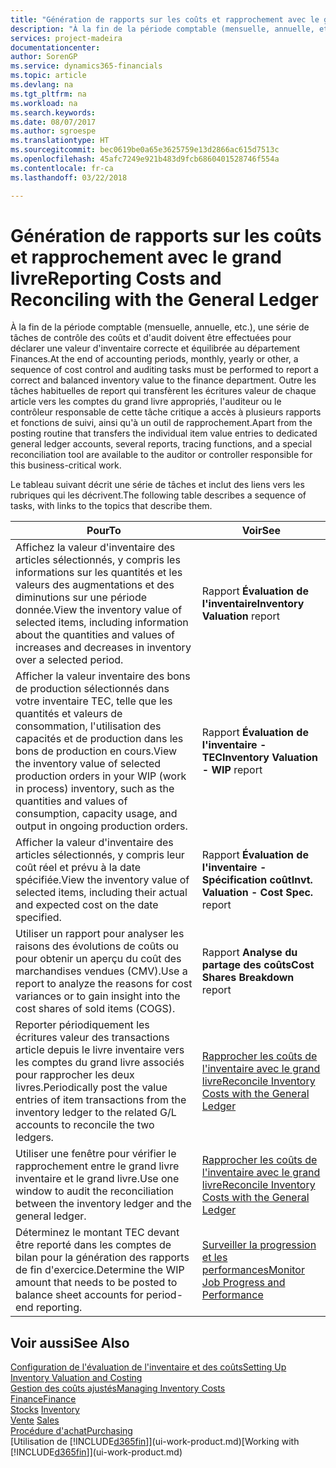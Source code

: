 ```yaml
---
title: "Génération de rapports sur les coûts et rapprochement avec le grand livre | Microsoft Docs"
description: "À la fin de la période comptable (mensuelle, annuelle, etc.), une série de tâches de contrôle des coûts et d'audit doivent être effectuées pour déclarer une valeur d'inventaire correcte et équilibrée au département Finances. Outre les tâches habituelles de report qui transfèrent les écritures valeur de chaque article vers les comptes du grand livre appropriés, l'auditeur ou le contrôleur responsable de cette tâche critique a accès à plusieurs rapports et fonctions de suivi, ainsi qu'à un outil de rapprochement."
services: project-madeira
documentationcenter: 
author: SorenGP
ms.service: dynamics365-financials
ms.topic: article
ms.devlang: na
ms.tgt_pltfrm: na
ms.workload: na
ms.search.keywords: 
ms.date: 08/07/2017
ms.author: sgroespe
ms.translationtype: HT
ms.sourcegitcommit: bec0619be0a65e3625759e13d2866ac615d7513c
ms.openlocfilehash: 45afc7249e921b483d9fcb6860401528746f554a
ms.contentlocale: fr-ca
ms.lasthandoff: 03/22/2018

---
```

# <a name="reporting-costs-and-reconciling-with-the-general-ledger"></a><span data-ttu-id="fa014-104">Génération de rapports sur les coûts et rapprochement avec le grand livre</span><span class="sxs-lookup"><span data-stu-id="fa014-104">Reporting Costs and Reconciling with the General Ledger</span></span>
<span data-ttu-id="fa014-105">À la fin de la période comptable (mensuelle, annuelle, etc.), une série de tâches de contrôle des coûts et d'audit doivent être effectuées pour déclarer une valeur d'inventaire correcte et équilibrée au département Finances.</span><span class="sxs-lookup"><span data-stu-id="fa014-105">At the end of accounting periods, monthly, yearly or other, a sequence of cost control and auditing tasks must be performed to report a correct and balanced inventory value to the finance department.</span></span> <span data-ttu-id="fa014-106">Outre les tâches habituelles de report qui transfèrent les écritures valeur de chaque article vers les comptes du grand livre appropriés, l'auditeur ou le contrôleur responsable de cette tâche critique a accès à plusieurs rapports et fonctions de suivi, ainsi qu'à un outil de rapprochement.</span><span class="sxs-lookup"><span data-stu-id="fa014-106">Apart from the posting routine that transfers the individual item value entries to dedicated general ledger accounts, several reports, tracing functions, and a special reconciliation tool are available to the auditor or controller responsible for this business-critical work.</span></span>  

 <span data-ttu-id="fa014-107">Le tableau suivant décrit une série de tâches et inclut des liens vers les rubriques qui les décrivent.</span><span class="sxs-lookup"><span data-stu-id="fa014-107">The following table describes a sequence of tasks, with links to the topics that describe them.</span></span>   

|<span data-ttu-id="fa014-108">**Pour**</span><span class="sxs-lookup"><span data-stu-id="fa014-108">**To**</span></span>|<span data-ttu-id="fa014-109">**Voir**</span><span class="sxs-lookup"><span data-stu-id="fa014-109">**See**</span></span>|  
|------------|-------------|  
|<span data-ttu-id="fa014-110">Affichez la valeur d'inventaire des articles sélectionnés, y compris les informations sur les quantités et les valeurs des augmentations et des diminutions sur une période donnée.</span><span class="sxs-lookup"><span data-stu-id="fa014-110">View the inventory value of selected items, including information about the quantities and values of increases and decreases in inventory over a selected period.</span></span>|<span data-ttu-id="fa014-111">Rapport **Évaluation de l'inventaire**</span><span class="sxs-lookup"><span data-stu-id="fa014-111">**Inventory Valuation** report</span></span>|  
|<span data-ttu-id="fa014-112">Afficher la valeur inventaire des bons de production sélectionnés dans votre inventaire TEC, telle que les quantités et valeurs de consommation, l'utilisation des capacités et de production dans les bons de production en cours.</span><span class="sxs-lookup"><span data-stu-id="fa014-112">View the inventory value of selected production orders in your WIP (work in process) inventory, such as the quantities and values of consumption, capacity usage, and output in ongoing production orders.</span></span>|<span data-ttu-id="fa014-113">Rapport **Évaluation de l'inventaire - TEC**</span><span class="sxs-lookup"><span data-stu-id="fa014-113">**Inventory Valuation - WIP** report</span></span>|  
|<span data-ttu-id="fa014-114">Afficher la valeur d'inventaire des articles sélectionnés, y compris leur coût réel et prévu à la date spécifiée.</span><span class="sxs-lookup"><span data-stu-id="fa014-114">View the inventory value of selected items, including their actual and expected cost on the date specified.</span></span>|<span data-ttu-id="fa014-115">Rapport **Évaluation de l'inventaire - Spécification coût**</span><span class="sxs-lookup"><span data-stu-id="fa014-115">**Invt. Valuation - Cost Spec.** report</span></span>|  
|<span data-ttu-id="fa014-116">Utiliser un rapport pour analyser les raisons des évolutions de coûts ou pour obtenir un aperçu du coût des marchandises vendues (CMV).</span><span class="sxs-lookup"><span data-stu-id="fa014-116">Use a report to analyze the reasons for cost variances or to gain insight into the cost shares of sold items (COGS).</span></span>|<span data-ttu-id="fa014-117">Rapport **Analyse du partage des coûts**</span><span class="sxs-lookup"><span data-stu-id="fa014-117">**Cost Shares Breakdown** report</span></span>|  
|<span data-ttu-id="fa014-118">Reporter périodiquement les écritures valeur des transactions article depuis le livre inventaire vers les comptes du grand livre associés pour rapprocher les deux livres.</span><span class="sxs-lookup"><span data-stu-id="fa014-118">Periodically post the value entries of item transactions from the inventory ledger to the related G/L accounts to reconcile the two ledgers.</span></span>|[<span data-ttu-id="fa014-119">Rapprocher les coûts de l'inventaire avec le grand livre</span><span class="sxs-lookup"><span data-stu-id="fa014-119">Reconcile Inventory Costs with the General Ledger</span></span>](finance-how-to-post-inventory-costs-to-the-general-ledger.md)|  
|<span data-ttu-id="fa014-120">Utiliser une fenêtre pour vérifier le rapprochement entre le grand livre inventaire et le grand livre.</span><span class="sxs-lookup"><span data-stu-id="fa014-120">Use one window to audit the reconciliation between the inventory ledger and the general ledger.</span></span>|[<span data-ttu-id="fa014-121">Rapprocher les coûts de l'inventaire avec le grand livre</span><span class="sxs-lookup"><span data-stu-id="fa014-121">Reconcile Inventory Costs with the General Ledger</span></span>](finance-how-to-post-inventory-costs-to-the-general-ledger.md)|  
|<span data-ttu-id="fa014-122">Déterminez le montant TEC devant être reporté dans les comptes de bilan pour la génération des rapports de fin d'exercice.</span><span class="sxs-lookup"><span data-stu-id="fa014-122">Determine the WIP amount that needs to be posted to balance sheet accounts for period-end reporting.</span></span>|[<span data-ttu-id="fa014-123">Surveiller la progression et les performances</span><span class="sxs-lookup"><span data-stu-id="fa014-123">Monitor Job Progress and Performance</span></span>](projects-how-monitor-progress-performance.md)|

## <a name="see-also"></a><span data-ttu-id="fa014-124">Voir aussi</span><span class="sxs-lookup"><span data-stu-id="fa014-124">See Also</span></span>  
[<span data-ttu-id="fa014-125">Configuration de l'évaluation de l'inventaire et des coûts</span><span class="sxs-lookup"><span data-stu-id="fa014-125">Setting Up Inventory Valuation and Costing</span></span>](finance-set-up-inventory-valuation-and-costing.md)  
[<span data-ttu-id="fa014-126">Gestion des coûts ajustés</span><span class="sxs-lookup"><span data-stu-id="fa014-126">Managing Inventory Costs</span></span>](finance-manage-inventory-costs.md)  
[<span data-ttu-id="fa014-127">Finance</span><span class="sxs-lookup"><span data-stu-id="fa014-127">Finance</span></span>](finance.md)  
<span data-ttu-id="fa014-128">[Stocks](inventory-manage-inventory.md) </span><span class="sxs-lookup"><span data-stu-id="fa014-128">[Inventory](inventory-manage-inventory.md) </span></span>  
<span data-ttu-id="fa014-129">[Vente](sales-manage-sales.md) </span><span class="sxs-lookup"><span data-stu-id="fa014-129">[Sales](sales-manage-sales.md) </span></span>  
[<span data-ttu-id="fa014-130">Procédure d'achat</span><span class="sxs-lookup"><span data-stu-id="fa014-130">Purchasing</span></span>](purchasing-manage-purchasing.md)  
<span data-ttu-id="fa014-131">[Utilisation de [!INCLUDE[d365fin](includes/d365fin_md.md)]](ui-work-product.md)</span><span class="sxs-lookup"><span data-stu-id="fa014-131">[Working with [!INCLUDE[d365fin](includes/d365fin_md.md)]](ui-work-product.md)</span></span>

